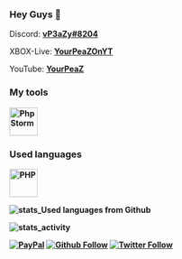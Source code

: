 ### Hey Guys 👋

Discord: <b>[vP3aZy#8204](https://dsc.bio/yourpeaz)</b>

XBOX-Live: <b>[YourPeaZOnYT](https://account.xbox.com/de-de/Profile?gamerTag=Aromastoffe)</b>

YouTube: <b>[YourPeaZ](https://www.youtube.com/channel/UCmtqcizQ0NHMJFKgECiaVWw)<b>

### My tools
<img alt="PhpStorm" src="https://upload.wikimedia.org/wikipedia/commons/d/d2/PhpStorm_Icon.png" width="50" height="50"></img>
<!-- <img alt="" src="" width="50" height="50"></img> -->



### Used languages
<img alt="PHP" src="https://www.php.net/images/logos/new-php-logo.svg" width="50" height="50"></img>
<!-- <img alt="" src="" width="50" height="50"></img> -->


![stats_Used languages from Github](https://github-readme-stats.vercel.app/api/top-langs/?username=vP3aZy&hide=shell)

![stats_activity](https://github-readme-stats.vercel.app/api?username=vP3aZy&hide=prs&count_private=true&show_icons=true)


[![PayPal](https://img.shields.io/badge/Paypal-Donate!-%2300457C.svg?logo=paypal&style=flat-square)](https://paypal.me/yourpeaz)<!-- [![Patreon](https://img.shields.io/endpoint.svg?url=https%3A%2F%2Fshieldsio-patreon.herokuapp.com%2Farox_xx&style=flat-square)](https://www.patreon.com/arox_xx) -->
[![Github Follow](https://img.shields.io/github/followers/vP3aZy?label=Follow&style=social)](https://github.com/vP3aZy)
[![Twitter Follow](https://img.shields.io/twitter/follow/arox_xx?label=Follow&style=social)](https://twitter.com/yourpeaz)

